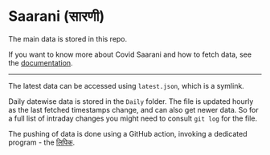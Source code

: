 # Saarani (सारणी)

The main data is stored in this repo.

If you want to know more about Covid Saarani and how to fetch data,
see the [documentation](https://github.com/covid-saarani/documentation).

---

The latest data can be accessed using `latest.json`, which is a symlink.

Daily datewise data is stored in the `Daily` folder. The file is updated
hourly as the last fetched timestamps change, and can also get newer data.
So for a full list of intraday changes you might need to consult `git log`
for the file.

The pushing of data is done using a GitHub action, invoking a dedicated
program - the [लिपिक](https://github.com/covid-saarani/lipik).
